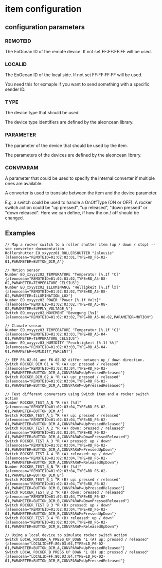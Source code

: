# item configuration

## configuration parameters

### REMOTEID

The EnOcean ID of the remote device. If not set FF:FF:FF:FF will be used.

### LOCALID

The EnOcean ID of the local side. If not set FF:FF:FF:FF will be used.

You need this for exmaple if you want to send something with a specific sender ID.

### TYPE

The device type that should be used.

The device type identifiers are defined by the aleoncean library.

### PARAMETER

The parameter of the device that should be used by the item.

The parameters of the devices are defined by the aleoncean library.

### CONVPARAM

A parameter that could be used to specify the internal converter if multiple ones are available.

A converter is used to translate between the item and the device parameter.

E.g. a switch could be used to handle a OnOffType (ON or OFF). A rocker switch action could be "up pressed", "up released", "down pressed" or "down released". Here we can define, if how the on / off should be changed.

## Examples

```
// Map a rocker switch to a roller shutter item (up / down / stop) -- see converter documentation
Rollershutter EO_xxyyzz01_ROLLERSHUTTER "Jalousie" {aleoncean="REMOTEID=01:02:03:01,TYPE=RD_F6-02-01,PARAMETER=BUTTON_DIM_A"}

// Motion sensor
Number EO_xxyyzz02_TEMPERATURE "Temperatur [%.1f °C]" {aleoncean="REMOTEID=01:02:03:02,TYPE=RD_A5-08-02,PARAMETER=TEMPERATURE_CELSIUS"}
Number EO_xxyyzz02_ILLUMINANCE "Helligkeit [%.1f lx]" {aleoncean="REMOTEID=01:02:03:02,TYPE=RD_A5-08-02,PARAMETER=ILLUMINATION_LUX"}
Number EO_xxyyzz02_POWER "Power [%.1f Volt]" {aleoncean="REMOTEID=01:02:03:02,TYPE=RD_A5-08-02,PARAMETER=SUPPLY_VOLTAGE_V"}
Switch EO_xxyyzz02_MOVEMENT "Bewegung [%s]" {aleoncean="REMOTEID=01:02:03:02,TYPE=RD_A5-08-02,PARAMETER=MOTION"}

// Climate sensor
Number EO_xxyyzz03_TEMPERATURE "Temperatur [%.1f °C]" {aleoncean="REMOTEID=01:02:03:03,TYPE=RD_A5-04-01,PARAMETER=TEMPERATURE_CELSIUS"}
Number EO_xxyyzz03_HUMIDITY "Feuchtigkeit [%.1f %%]" {aleoncean="REMOTEID=01:02:03:03,TYPE=RD_A5-04-01,PARAMETER=HUMIDITY_PERCENT"}

// EEP F6-02-01 and F6-02-02 differ between up / down direction.
Switch ROCKER_DIM_01_A "R (A) up: pressed / released" {aleoncean="REMOTEID=01:02:03:04,TYPE=RD_F6-02-01,PARAMETER=BUTTON_DIM_A,CONVPARAM=UpPressedReleased"}
Switch ROCKER_DIM_02_A "R (A) up: pressed / released" {aleoncean="REMOTEID=01:02:03:04,TYPE=RD_F6-02-02,PARAMETER=BUTTON_DIM_A,CONVPARAM=UpPressedReleased"}

// Test different converters using Switch item and a rocker switch action
Number ROCKER_TEST_A_N "R (A) [%d]" {aleoncean="REMOTEID=01:02:03:04,TYPE=RD_F6-02-01,PARAMETER=BUTTON_DIM_A"}
Switch ROCKER_TEST_A_1 "R (A) up: pressed / released" {aleoncean="REMOTEID=01:02:03:04,TYPE=RD_F6-02-01,PARAMETER=BUTTON_DIM_A,CONVPARAM=UpPressedReleased"}
Switch ROCKER_TEST_A_2 "R (A) down: pressed / released" {aleoncean="REMOTEID=01:02:03:04,TYPE=RD_F6-02-01,PARAMETER=BUTTON_DIM_A,CONVPARAM=DownPressedReleased"}
Switch ROCKER_TEST_A_3 "R (A) pressed: up / down" {aleoncean="REMOTEID=01:02:03:04,TYPE=RD_F6-02-01,PARAMETER=BUTTON_DIM_A,CONVPARAM=PressedUpDown"}
Switch ROCKER_TEST_A_4 "R (A) released: up / down" {aleoncean="REMOTEID=01:02:03:04,TYPE=RD_F6-02-01,PARAMETER=BUTTON_DIM_A,CONVPARAM=ReleasedUpDown"}
Number ROCKER_TEST_B_N "R (B) [%d]" {aleoncean="REMOTEID=01:02:03:04,TYPE=RD_F6-02-01,PARAMETER=BUTTON_DIM_B"}
Switch ROCKER_TEST_B_1 "R (B) up: pressed / released" {aleoncean="REMOTEID=01:02:03:04,TYPE=RD_F6-02-01,PARAMETER=BUTTON_DIM_B,CONVPARAM=UpPressedReleased"}
Switch ROCKER_TEST_B_2 "R (B) down: pressed / released" {aleoncean="REMOTEID=01:02:03:04,TYPE=RD_F6-02-01,PARAMETER=BUTTON_DIM_B,CONVPARAM=DownPressedReleased"}
Switch ROCKER_TEST_B_3 "R (B) pressed: up / down" {aleoncean="REMOTEID=01:02:03:04,TYPE=RD_F6-02-01,PARAMETER=BUTTON_DIM_B,CONVPARAM=PressedUpDown"}
Switch ROCKER_TEST_B_4 "R (B) released: up / down" {aleoncean="REMOTEID=01:02:03:04,TYPE=RD_F6-02-01,PARAMETER=BUTTON_DIM_B,CONVPARAM=ReleasedUpDown"}

// Using a local device to simulate rocker switch action
Switch LOCAL_ROCKER_A_PRESS_UP_DOWN "L (A) up: pressed / released" {aleoncean="LOCALID=FF:80:03:04,TYPE=LD_F6-02-01,PARAMETER=BUTTON_DIM_A,CONVPARAM=UpPressedReleased"}
Switch LOCAL_ROCKER_B_PRESS_UP_DOWN "L (B) up: pressed / released" {aleoncean="LOCALID=FF:80:03:04,TYPE=LD_F6-02-01,PARAMETER=BUTTON_DIM_B,CONVPARAM=UpPressedReleased"}
```
